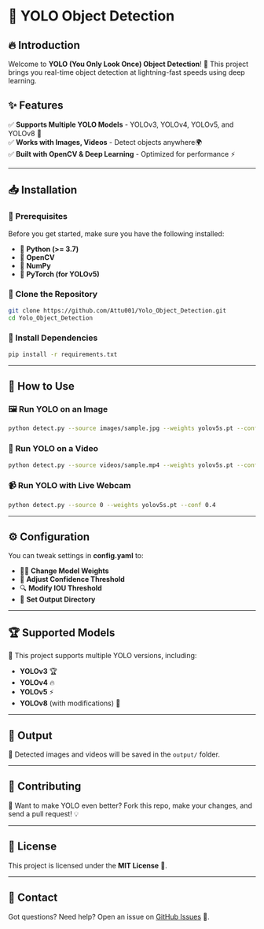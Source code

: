 # 🚀 YOLO Object Detection

## 🔥 Introduction
Welcome to **YOLO (You Only Look Once) Object Detection**! 🦾 This project brings you real-time object detection at lightning-fast speeds using deep learning.

## ✨ Features
✅ **Supports Multiple YOLO Models** - YOLOv3, YOLOv4, YOLOv5, and YOLOv8 🧠  
✅ **Works with Images, Videos** - Detect objects anywhere🌍  
✅ **Built with OpenCV & Deep Learning** - Optimized for performance ⚡  

---

## 📥 Installation
### 🔹 Prerequisites
Before you get started, make sure you have the following installed:
- 🐍 **Python (>= 3.7)**
- 📸 **OpenCV**
- 🔢 **NumPy**
- 🤖 **PyTorch (for YOLOv5)**

### 🔹 Clone the Repository
```sh
git clone https://github.com/Attu001/Yolo_Object_Detection.git
cd Yolo_Object_Detection
```

### 🔹 Install Dependencies
```sh
pip install -r requirements.txt
```

---

## 🚀 How to Use
### 🖼️ Run YOLO on an Image
```sh
python detect.py --source images/sample.jpg --weights yolov5s.pt --conf 0.4
```

### 🎥 Run YOLO on a Video
```sh
python detect.py --source videos/sample.mp4 --weights yolov5s.pt --conf 0.4
```

### 📹 Run YOLO with Live Webcam
```sh
python detect.py --source 0 --weights yolov5s.pt --conf 0.4
```

---

## ⚙️ Configuration
You can tweak settings in **config.yaml** to:
- 🏋️‍♂️ **Change Model Weights**
- 🎯 **Adjust Confidence Threshold**
- 🔍 **Modify IOU Threshold**
- 💾 **Set Output Directory**

---

## 🏆 Supported Models
🚀 This project supports multiple YOLO versions, including:
- **YOLOv3** 🏆
- **YOLOv4** 🔥
- **YOLOv5** ⚡
- **YOLOv8** (with modifications) 🎯

---

## 🎯 Output
📂 Detected images and videos will be saved in the `output/` folder.

---

## 🤝 Contributing
🚀 Want to make YOLO even better? Fork this repo, make your changes, and send a pull request! 💡

---

## 📜 License
This project is licensed under the **MIT License** 📜.

---

## 📧 Contact
Got questions? Need help? Open an issue on [GitHub Issues](https://github.com/Attu001/Yolo_Object_Detection/issues) 🚀.

